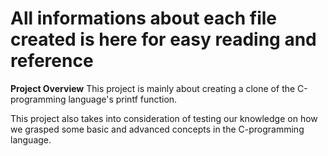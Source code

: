 # All informations about each file created is here for easy reading and reference

**Project Overview**
This project is mainly about creating a clone of the C-programming language's printf function.

This project also takes into consideration of testing our knowledge on how we grasped some basic and advanced concepts in the C-programming language.